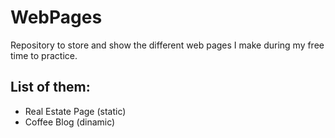 # WebPages

Repository to store and show the different web pages I make during my free time to practice.

<h2>List of them:</h2>
<ul>
  <li>Real Estate Page (static)</li>
  <li>Coffee Blog (dinamic)</li>
</ul>
